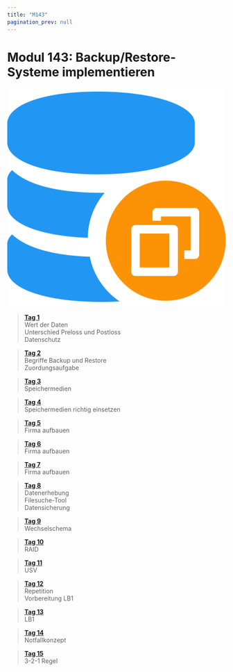 ```yaml
---
title: "M143"
pagination_prev: null
---
```


# Modul 143: Backup/Restore-Systeme implementieren

![logo_module](/data/m143/backup_logo.png)

> [**Tag 1**](./tag-0001.md)  
> Wert der Daten  
> Unterschied Preloss und Postloss  
> Datenschutz

> [**Tag 2**](./tag-0002.md)  
> Begriffe Backup und Restore  
> Zuordungsaufgabe

> [**Tag 3**](./tag-0003.md)  
> Speichermedien

> [**Tag 4**](./tag-0004.md)  
> Speichermedien richtig einsetzen

> [**Tag 5**](./tag-0005.md)  
> Firma aufbauen

> [**Tag 6**](./tag-0006.md)  
> Firma aufbauen

> [**Tag 7**](./tag-0007.md)  
> Firma aufbauen

> [**Tag 8**](./tag-0008.md)  
> Datenerhebung  
> Filesuche-Tool  
> Datensicherung

> [**Tag 9**](./tag-0009.md)  
> Wechselschema

> [**Tag 10**](./tag-0010.md)  
> RAID

> [**Tag 11**](./tag-0011.md)  
> USV

> [**Tag 12**](./tag-0012.md)  
> Repetition  
> Vorbereitung LB1

> [**Tag 13**](./tag-0013.md)  
> LB1

> [**Tag 14**](./tag-0014.md)  
> Notfallkonzept

> [**Tag 15**](./tag-0015.md)  
> 3-2-1 Regel